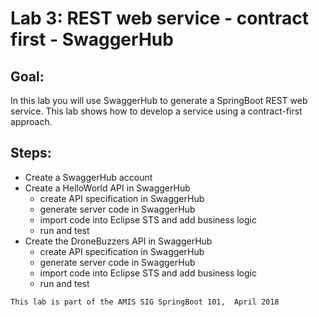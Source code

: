 # Lab 3: REST web service - contract first - SwaggerHub


## Goal:
In this lab you will use SwaggerHub to generate a SpringBoot REST web service.
This lab shows how to develop a service using a contract-first approach.

## Steps:
- Create a SwaggerHub account
- Create a HelloWorld API in SwaggerHub
    - create API specification in SwaggerHub
    - generate server code in SwaggerHub
    - import code into Eclipse STS and add business logic
    - run and test
- Create the DroneBuzzers API in SwaggerHub
    - create API specification in SwaggerHub
    - generate server code in SwaggerHub
    - import code into Eclipse STS and add business logic
    - run and test


```
This lab is part of the AMIS SIG SpringBoot 101,  April 2018
```

